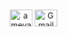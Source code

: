 <br>
<p align="center">
<a href="https://linkedin.com/in/ameya-deshmukh-90907b1a9" target="blank"><img align="center" src="https://raw.githubusercontent.com/rahuldkjain/github-profile-readme-generator/master/src/images/icons/Social/linked-in-alt.svg" alt="ameya-deshmukh-90907b1a9" height="30" width="40" /></a>
<a href="mailto:ameyaudeshmukh@gmail.com" target="blank"><img align="center" src="https://cdn-icons-png.flaticon.com/512/281/281769.png" alt="Gmail" height="30" width="40" /></a>
</p>
<br>
